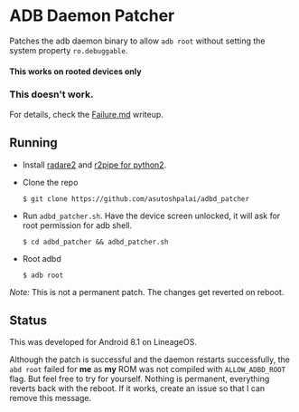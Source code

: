 # ADB Daemon Patcher
Patches the adb daemon binary to allow `adb root` without setting the system
property `ro.debuggable`.

#### This works on rooted devices only

### This doesn't work.

For details, check the [Failure.md](Failure.md) writeup.

## Running

- Install [radare2](https://github.com/radare/radare2) and
  [r2pipe for
  python2](https://github.com/radare/radare2-r2pipe/tree/master/python).
- Clone the repo

      $ git clone https://github.com/asutoshpalai/adbd_patcher

- Run `adbd_patcher.sh`. Have the device screen unlocked, it will ask for root
  permission for adb shell.

      $ cd adbd_patcher && adbd_patcher.sh

- Root adbd

      $ adb root

_Note:_ This is not a permanent patch. The changes get reverted on reboot.

## Status

This was developed for Android 8.1 on LineageOS.

Although the patch is successful and the daemon restarts successfully, the `abd
root` failed for **me** as **my** ROM was not compiled with `ALLOW_ADBD_ROOT` flag. But
feel free to try for yourself. Nothing is permanent, everything reverts back
with the reboot. If it works, create an issue so that I can remove this message.
